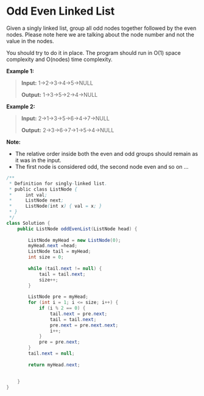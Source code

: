 # Odd Even Linked List

Given a singly linked list, group all odd nodes together followed by the even nodes. Please note here we are talking about the node number and not the value in the nodes.

You should try to do it in place. The program should run in O\(1\) space complexity and O\(nodes\) time complexity.

**Example 1:**

> **Input:** 1-&gt;2-&gt;3-&gt;4-&gt;5-&gt;NULL 
>
> **Output:** 1-&gt;3-&gt;5-&gt;2-&gt;4-&gt;NULL

**Example 2:**

> **Input:** 2-&gt;1-&gt;3-&gt;5-&gt;6-&gt;4-&gt;7-&gt;NULL 
>
> **Output:** 2-&gt;3-&gt;6-&gt;7-&gt;1-&gt;5-&gt;4-&gt;NULL

**Note:**

* The relative order inside both the even and odd groups should remain as it was in the input.
* The first node is considered odd, the second node even and so on ...

```java
/**
 * Definition for singly-linked list.
 * public class ListNode {
 *     int val;
 *     ListNode next;
 *     ListNode(int x) { val = x; }
 * }
 */
class Solution {
    public ListNode oddEvenList(ListNode head) {
        
        ListNode myHead = new ListNode(0);
        myHead.next =head;
        ListNode tail = myHead;
        int size = 0;
        
        while (tail.next != null) {
            tail = tail.next;
            size++;
        }
        
        ListNode pre = myHead;
        for (int i = 1; i <= size; i++) {
            if (i % 2 == 0) {
                tail.next = pre.next;
                tail = tail.next;
                pre.next = pre.next.next;
                i++;
            }
            pre = pre.next;
        }
        tail.next = null;
        
        return myHead.next;
        
        
    }
}
```

